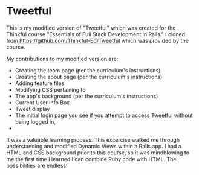 Tweetful
=============

This is my modified version of "Tweetful" which was created for the Thinkful course "Essentials of Full Stack Development in Rails."
I cloned from https://github.com/Thinkful-Ed/Tweetful which was provided by the course.

My contributions to my modified version are:
* Creating the team page (per the curriculum's instructions)
* Creating the about page (per the curriculum's instructions)
* Adding feature files
* Modifying CSS pertaining to
 * The app's background (per the curriculum's instructions)
 * Current User Info Box
 * Tweet display
 * The initial login page you see if you attempt to access Tweetful without being logged in,
 * 

It was a valuable learning process. This excercise walked me through understanding and modified Dynamic Views within a Rails app.
I had a HTML and CSS background prior to this course, so it was mindblowing to me the first time I learned I can combine Ruby code with HTML.
The possibilities are endless!